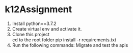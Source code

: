 # k12Assignment

1. Install python==3.7.2
2. Create virtual env and activate it.
3. Clone this project   
  cd to the root folder
  pip install -r requirements.txt
4. Run the following commands:
  Migrate and test the apis
